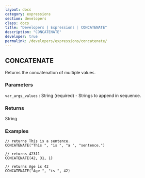```yaml
---
layout: docs
category: expressions
section: developers
class: docs
title: "Developers | Expressions | CONCATENATE"
description: "CONCATENATE"
developer: true
permalink: /developers/expressions/concatenate/
---
```


## CONCATENATE

Returns the concatenation of multiple values.

### Parameters
`var_args_values` : String (required) - Strings to append in sequence.

### Returns
String

### Examples
```
// returns This is a sentence.
CONCATENATE("This ", "is ", "a ", "sentence.")
```

```
// returns 42311
CONCATENATE(42, 31, 1)
```

```
// returns Age is 42
CONCATENATE("Age ", "is ", 42)
```